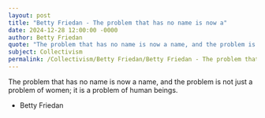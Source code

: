 ```yaml
---
layout: post
title: "Betty Friedan - The problem that has no name is now a"
date: 2024-12-28 12:00:00 -0000
author: Betty Friedan
quote: "The problem that has no name is now a name, and the problem is not just a problem of women; it is a problem of human beings."
subject: Collectivism
permalink: /Collectivism/Betty Friedan/Betty Friedan - The problem that has no name is now a
---
```


The problem that has no name is now a name, and the problem is not just a problem of women; it is a problem of human beings.

- Betty Friedan
